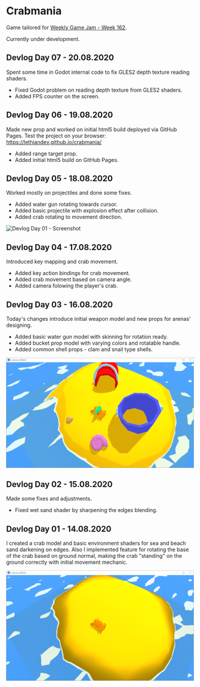 # Crabmania

Game tailored for [Weekly Game Jam - Week 162](https://itch.io/jam/weekly-game-jam-162).

Currently under development.

## Devlog Day 07 - 20.08.2020

Spent some time in Godot internal code to fix GLES2 depth texture reading shaders.

* Fixed Godot problem on reading depth texture from GLES2 shaders.
* Added FPS counter on the screen.

## Devlog Day 06 - 19.08.2020

Made new prop and worked on initial html5 build deployed via GitHub Pages.
Test the project on your browser: https://lethiandev.github.io/crabmania/

* Added range target prop.
* Added initial html5 build on GitHub Pages.

## Devlog Day 05 - 18.08.2020

Worked mostly on projectiles and done some fixes.

* Added water gun rotating towards cursor.
* Added basic projectile with explosion effect after collision.
* Added crab rotating to movement direction.

![Devlog Day 01 - Screenshot](media/devlog-day05.gif)

## Devlog Day 04 - 17.08.2020

Introduced key mapping and crab movement.

* Added key action bindings for crab movement.
* Added crab movement based on camera angle.
* Added camera folowing the player's crab.

## Devlog Day 03 - 16.08.2020

Today's changes introduce initial weapon model and new props for arenas' designing.

* Added basic water gun model with skinning for rotation ready.
* Added bucket prop model with varying colors and rotatable handle.
* Added common shell props - clam and snail type shells.

![Devlog Day 01 - Screenshot](media/devlog-day03.png)

## Devlog Day 02 - 15.08.2020

Made some fixes and adjustments.

* Fixed wet sand shader by sharpening the edges blending.

## Devlog Day 01 - 14.08.2020

I created a crab model and basic environment shaders for sea and beach sand darkening on edges. Also I implemented feature for rotating the base of the crab based on ground normal, making the crab "standing" on the ground correctly with initial movement mechanic.

![Devlog Day 01 - Screenshot](media/devlog-day01.png)

